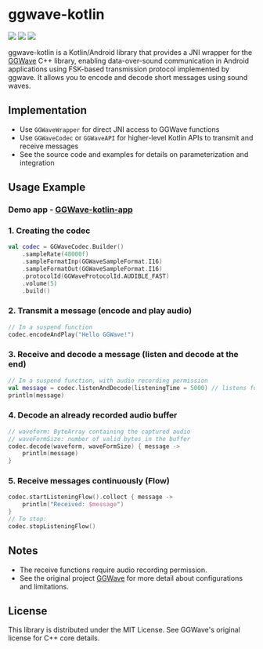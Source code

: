 # ggwave-kotlin
[![](https://img.shields.io/badge/Version-1.0.0-blue.svg?style=flat)]()
[![](https://img.shields.io/badge/platform-android-green.svg)](http://developer.android.com/index.html)
[![](https://img.shields.io/badge/API-23%2B-green.svg)](https://android-arsenal.com/api?level=21)

ggwave-kotlin is a Kotlin/Android library that provides a JNI wrapper for the [GGWave](https://github.com/ggerganov/ggwave) C++ library, enabling data-over-sound communication in Android applications using FSK-based transmission protocol implemented by ggwave. It allows you to encode and decode short messages using sound waves.

## Implementation
- Use `GGWaveWrapper` for direct JNI access to GGWave functions
- Use `GGWaveCodec` or `GGWaveAPI` for higher-level Kotlin APIs to transmit and receive messages
- See the source code and examples for details on parameterization and integration

## Usage Example

### Demo app -  [GGWave-kotlin-app](https://github.com/diogosq/ggwave-kotlin-app)


### 1. Creating the codec

```kotlin
val codec = GGWaveCodec.Builder()
    .sampleRate(48000f)
    .sampleFormatInp(GGWaveSampleFormat.I16)
    .sampleFormatOut(GGWaveSampleFormat.I16)
    .protocolId(GGWaveProtocolId.AUDIBLE_FAST)
    .volume(5)
    .build()
```

### 2. Transmit a message (encode and play audio)

```kotlin
// In a suspend function
codec.encodeAndPlay("Hello GGWave!")
```

### 3. Receive and decode a message (listen and decode at the end)

```kotlin
// In a suspend function, with audio recording permission
val message = codec.listenAndDecode(listeningTime = 5000) // listens for 5 seconds
println(message)
```

### 4. Decode an already recorded audio buffer

```kotlin
// waveform: ByteArray containing the captured audio
// waveFormSize: number of valid bytes in the buffer
codec.decode(waveform, waveFormSize) { message ->
    println(message)
}
```

### 5. Receive messages continuously (Flow)

```kotlin
codec.startListeningFlow().collect { message ->
    println("Received: $message")
}
// To stop:
codec.stopListeningFlow()
```

## Notes
- The receive functions require audio recording permission.
- See the original project  [GGWave](https://github.com/ggerganov/ggwave) for more detail about configurations and limitations.

## License
This library is distributed under the MIT License. See GGWave's original license for C++ core details.

